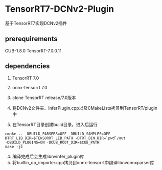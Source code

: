 # TensorRT7-DCNv2-Plugin
基于TensorRT7实现DCNv2插件

## prerequirements
CUB-1.8.0
TensorRT-7.0.0.11

## dependencies
1. TensorRT 7.0
2. onnx-tensorrt 7.0

1. clone TensorRT release/7.0版本
2. 将DCNv2文件夹、InferPlugin.cpp以及CMakeLists拷贝到TensorRT/plugin中
3. 在TensorRT目录创建build目录，进入后运行
```
cmake .. -DBUILD_PARSERS=OFF -DBUILD_SAMPLES=OFF -DTRT_LIB_DIR=$TENSORRT_LIB_PATH -DTRT_BIN_DIR=`pwd`/out
-DBUILD_PLUGINS=ON -DCUB_ROOT_DIR=$CUB_PATH
make -j4
```
4. 编译完成后会生成libnvinfer_plugin库
5. 将builtin_op_importer.cpp拷贝到onnx-tensorrt中编译libnvonnxparser库
